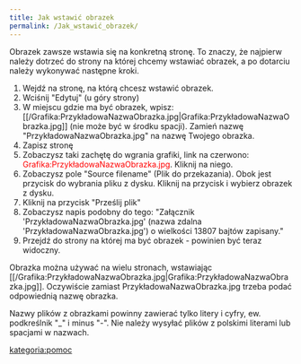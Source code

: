 ```yaml
---
title: Jak wstawić obrazek
permalink: /Jak_wstawić_obrazek/
---
```


Obrazek zawsze wstawia się na konkretną stronę. To znaczy, że najpierw należy dotrzeć do strony na której chcemy wstawiać obrazek, a po dotarciu należy wykonywać następne kroki.

1.  Wejdź na stronę, na którą chcesz wstawić obrazek.
2.  Wciśnij "Edytuj" (u góry strony)
3.  W miejscu gdzie ma być obrazek, wpisz: [[/Grafika:PrzykładowaNazwaObrazka.jpg|Grafika:PrzykładowaNazwaObrazka.jpg]] (nie może być w środku spacji). Zamień nazwę "PrzykładowaNazwaObrazka.jpg" na nazwę Twojego obrazka.
4.  Zapisz stronę
5.  Zobaczysz taki zachętę do wgrania grafiki, link na czerwono: <span style="color: red;">Grafika:PrzykładowaNazwaObrazka.jpg</span>. Kliknij na niego.
6.  Zobaczysz pole "Source filename" (Plik do przekazania). Obok jest przycisk do wybrania pliku z dysku. Kliknij na przycisk i wybierz obrazek z dysku.
7.  Kliknij na przycisk "Prześlij plik"
8.  Zobaczysz napis podobny do tego: "Załącznik 'PrzykładowaNazwaObrazka.jpg' (nazwa zdalna 'PrzykładowaNazwaObrazka.jpg') o wielkości 13807 bajtów zapisany."
9.  Przejdź do strony na której ma być obrazek - powinien być teraz widoczny.

Obrazka można używać na wielu stronach, wstawiając [[/Grafika:PrzykładowaNazwaObrazka.jpg|Grafika:PrzykładowaNazwaObrazka.jpg]]. Oczywiście zamiast PrzykładowaNazwaObrazka.jpg trzeba podać odpowiednią nazwę obrazka.

Nazwy plików z obrazkami powinny zawierać tylko litery i cyfry, ew. podkreślnik "_" i minus "-". Nie należy wysyłać plików z polskimi literami lub spacjami w nazwach.

[kategoria:pomoc](/atopedia/kategoria:pomoc "wikilink")